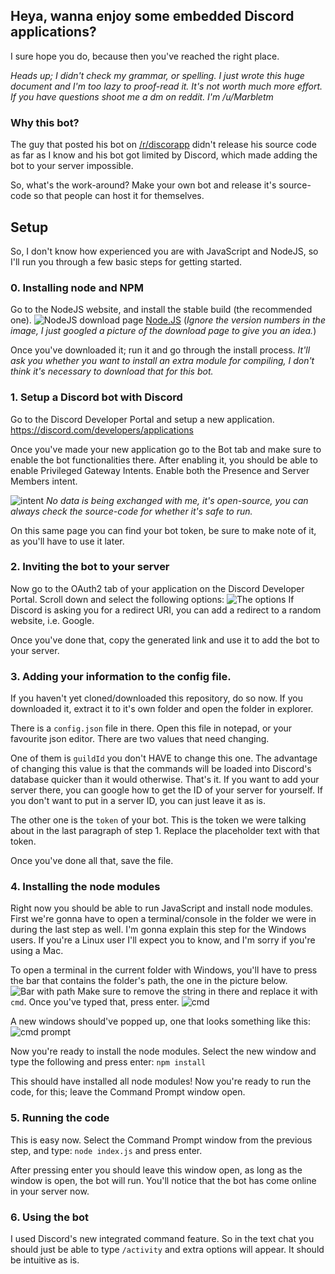 ﻿## Heya, wanna enjoy some embedded Discord applications?
I sure hope you do, because then you've reached the right place.

*Heads up; I didn't check my grammar, or spelling. I just wrote this huge document and I'm too lazy to proof-read it. It's not worth much more effort. If you have questions shoot me a dm on reddit. I'm /u/Marbletm*

### Why this bot?
The guy that posted his bot on [/r/discorapp](https://www.reddit.com/r/discordapp/comments/o6lvur/we_use_chess_com_a_lot_but_this_new_feature_where/) didn't release his source code as far as I know and his bot got limited by Discord, which made adding the bot to your server impossible.

So, what's the work-around? Make your own bot and release it's source-code so that people can host it for themselves. 


## Setup
So, I don't know how experienced you are with JavaScript and NodeJS, so I'll run you through a few basic steps for getting started.

### 0. Installing node and NPM
Go to the NodeJS website, and install the stable build (the recommended one).
![NodeJS download page](https://www.netzole.com/wp-content/uploads/2019/09/download-nodejs.png)
[Node.JS](https://nodejs.org/en/) (*Ignore the version numbers in the image, I just googled a picture of the download page to give you an idea.*)

Once you've downloaded it; run it and go through the install process.
*It'll ask you whether you want to install an extra module for compiling, I don't think it's necessary to download that for this bot.*

### 1. Setup a Discord bot with Discord
Go to the Discord Developer Portal and setup a new application.
https://discord.com/developers/applications

Once you've made your new application go to the Bot tab and make sure to enable the bot functionalities there. After enabling it, you should be able to enable Privileged Gateway Intents. Enable both the Presence and Server Members intent.

![intent](https://i.ibb.co/FKn9pb9/Screenshot-2021-06-29-235341.jpg)
*No data is being exchanged with me, it's open-source, you can always check the source-code for whether it's safe to run.*

On this same page you can find your bot token, be sure to make note of it, as you'll have to use it later.

### 2. Inviting the bot to your server
Now go to the OAuth2 tab of your application on the Discord Developer Portal. Scroll down and select the following options:
![The options](https://i.ibb.co/9sBcJBK/Screenshot-2021-06-29-235933.jpg)
If Discord is asking you for a redirect URI, you can add a redirect to a random website, i.e. Google.

Once you've done that, copy the generated link and use it to add the bot to your server.

### 3. Adding your information to the config file.
If you haven't yet cloned/downloaded this repository, do so now. If you downloaded it, extract it to it's own folder and open the folder in explorer.

There is a `config.json` file in there. Open this file in notepad, or your favourite json editor. There are two values that need changing.

One of them is `guildId` you don't HAVE to change this one. The advantage of changing this value is that the commands will be loaded into Discord's database quicker than it would otherwise. That's it. If you want to add your server there, you can google how to get the ID of your server for yourself. If you don't want to put in a server ID, you can just leave it as is.

The other one is the `token` of your bot. This is the token we were talking about in the last paragraph of step 1. Replace the placeholder text with that token.

Once you've done all that, save the file.


### 4. Installing the node modules
Right now you should be able to run JavaScript and install node modules. 
First we're gonna have to open a terminal/console in the folder we were in during the last step as well. I'm gonna explain this step for the Windows users. 
If you're a Linux user I'll expect you to know, and I'm sorry if you're using a Mac.

To open a terminal in the current folder with Windows, you'll have to press the bar that contains the folder's path, the one in the picture below.
![Bar with path](https://www.top-password.com/blog/wp-content/uploads/2016/11/file-explorer-display-full-path.png)
Make sure to remove the string in there and replace it with `cmd`. Once you've typed that, press enter.
![cmd](https://i1.wp.com/nextofwindows.com/wp-content/uploads/2019/02/image-19.png)

A new windows should've popped up, one that looks something like this:
![cmd prompt](https://upload.wikimedia.org/wikipedia/commons/b/b3/Command_Prompt_on_Windows_10_RTM.png)

Now you're ready to install the node modules. Select the new window and type the following and press enter: `npm install`

This should have installed all node modules!
Now you're ready to run the code, for this; leave the Command Prompt window open.

### 5. Running the code
This is easy now. Select the Command Prompt window from the previous step, and type: `node index.js` and press enter.

After pressing enter you should leave this window open, as long as the window is open, the bot will run. You'll notice that the bot has come online in your server now.

### 6. Using the bot
I used Discord's new integrated command feature. So in the text chat you should just be able to type `/activity` and extra options will appear. It should be intuitive as is.
